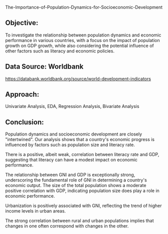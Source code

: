 The-Importance-of-Population-Dynamics-for-Socioeconomic-Development

## Objective: 

To investigate the relationship between population dynamics and economic performance in various countries, with a focus on the impact of population growth on GDP growth, while also considering the potential influence of other factors such as literacy and economic policies.

## Data Source: Worldbank

https://databank.worldbank.org/source/world-development-indicators

## Approach: 

Univariate Analysis, EDA, Regression Analysis, Bivariate Analysis

## Conclusion:

Population dynamics and socioeconomic development are closely "intertwined". Our analysis shows that a country's economic progress is influenced by factors such as population size and literacy rate.

There is a positive, albeit weak, correlation between literacy rate and GDP, suggesting that literacy can have a modest impact on economic performance.

The relationship between GNI and GDP is exceptionally strong, underscoring the fundamental role of GNI in determining a country's economic output. The size of the total population shows a moderate positive correlation with GDP, indicating population size does play a role in economic performance.

Urbanization is positively associated with GNI, reflecting the trend of higher income levels in urban areas.

The strong correlation between rural and urban populations implies that changes in one often correspond with changes in the other.

